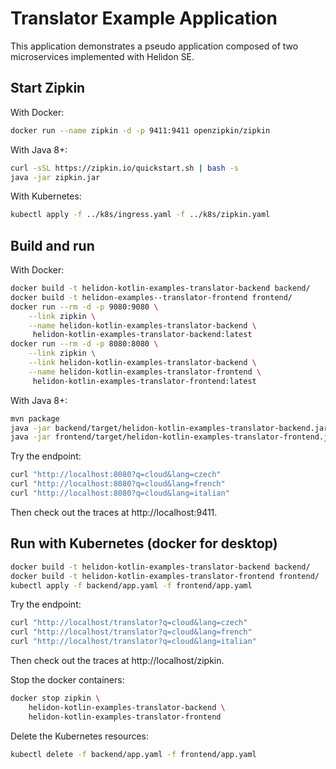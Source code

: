 # Translator Example Application

This application demonstrates a pseudo application composed of two microservices
 implemented with Helidon SE.

## Start Zipkin

With Docker:
```bash
docker run --name zipkin -d -p 9411:9411 openzipkin/zipkin
```

With Java 8+:
```bash
curl -sSL https://zipkin.io/quickstart.sh | bash -s
java -jar zipkin.jar
```

With Kubernetes:
```bash
kubectl apply -f ../k8s/ingress.yaml -f ../k8s/zipkin.yaml
```

## Build and run

With Docker:
```bash
docker build -t helidon-kotlin-examples-translator-backend backend/
docker build -t helidon-examples--translator-frontend frontend/
docker run --rm -d -p 9080:9080 \
    --link zipkin \
    --name helidon-kotlin-examples-translator-backend \
     helidon-kotlin-examples-translator-backend:latest
docker run --rm -d -p 8080:8080 \
    --link zipkin \
    --link helidon-kotlin-examples-translator-backend \
    --name helidon-kotlin-examples-translator-frontend \
     helidon-kotlin-examples-translator-frontend:latest
```

With Java 8+:
```bash
mvn package
java -jar backend/target/helidon-kotlin-examples-translator-backend.jar &
java -jar frontend/target/helidon-kotlin-examples-translator-frontend.jar
```

Try the endpoint:
```bash
curl "http://localhost:8080?q=cloud&lang=czech"
curl "http://localhost:8080?q=cloud&lang=french"
curl "http://localhost:8080?q=cloud&lang=italian"
```

Then check out the traces at http://localhost:9411.

## Run with Kubernetes (docker for desktop)

```bash
docker build -t helidon-kotlin-examples-translator-backend backend/
docker build -t helidon-kotlin-examples-translator-frontend frontend/
kubectl apply -f backend/app.yaml -f frontend/app.yaml
```

Try the endpoint:
```bash
curl "http://localhost/translator?q=cloud&lang=czech"
curl "http://localhost/translator?q=cloud&lang=french"
curl "http://localhost/translator?q=cloud&lang=italian"
```

Then check out the traces at http://localhost/zipkin.

Stop the docker containers:
```bash
docker stop zipkin \
    helidon-kotlin-examples-translator-backend \
    helidon-kotlin-examples-translator-frontend
```

Delete the Kubernetes resources:
```bash
kubectl delete -f backend/app.yaml -f frontend/app.yaml
```